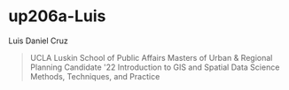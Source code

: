 # up206a-Luis
Luis Daniel Cruz
> UCLA Luskin School of Public Affairs
> Masters of Urban & Regional Planning Candidate '22
> Introduction to GIS and Spatial Data Science
> Methods, Techniques, and Practice 
